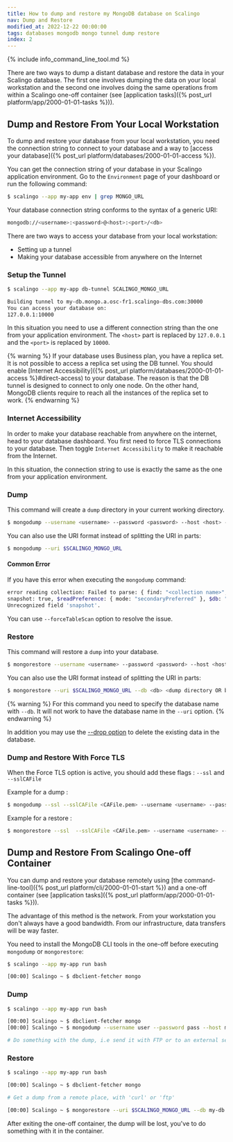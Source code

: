 ```yaml
---
title: How to dump and restore my MongoDB database on Scalingo
nav: Dump and Restore
modified_at: 2022-12-22 00:00:00
tags: databases mongodb mongo tunnel dump restore
index: 2
---
```


{% include info_command_line_tool.md %}

There are two ways to dump a distant database and restore the data in your
Scalingo database.
The first one involves dumping the data on your local workstation and the second
one involves doing the same operations from within a Scalingo one-off container
(see [application tasks]({% post_url platform/app/2000-01-01-tasks %})).

## Dump and Restore From Your Local Workstation


To dump and restore your database from your local workstation, you need the
connection string to connect to your database and a way to
[access your database]({% post_url platform/databases/2000-01-01-access %}).

You can get the connection string of your database in your Scalingo
application environment. Go to the `Environment` page of your
dashboard or run the following command:

```bash
$ scalingo --app my-app env | grep MONGO_URL
```

Your database connection string conforms to the syntax of a generic URI:

```bash
mongodb://<username>:<password>@<host>:<port>/<db>
```

There are two ways to access your database from your local workstation:
- Setting up a tunnel
- Making your database accessible from anywhere on the Internet

### Setup the Tunnel

```bash
$ scalingo --app my-app db-tunnel SCALINGO_MONGO_URL

Building tunnel to my-db.mongo.a.osc-fr1.scalingo-dbs.com:30000
You can access your database on:
127.0.0.1:10000
```

In this situation you need to use a different connection string than the one
from your application environment.
The `<host>` part is replaced by `127.0.0.1` and the `<port>` is replaced by
`10000`.

{% warning %}
If your database uses Business plan, you have a replica set.
It is not possible to access a replica set using the DB tunnel.
You should enable [Internet Accessibility]({% post_url platform/databases/2000-01-01-access %}#direct-access)
to your database. The reason is that the DB tunnel is designed to connect to
only one node.
On the other hand, MongoDB clients require to reach all the instances
of the replica set to work.
{% endwarning %}

### Internet Accessibility

In order to make your database reachable from anywhere on the internet, head to
your database dashboard. You first need to force TLS connections to your
database. Then toggle `Internet Accessibility` to make it reachable from the
Internet.

In this situation, the connection string to use is exactly the same as the one
from your application environment.

### Dump

This command will create a `dump` directory in your current working directory.

```bash
$ mongodump --username <username> --password <password> --host <host> --port <port> --db <db>
```

You can also use the URI format instead of splitting the URI in parts:
```bash
$ mongodump --uri $SCALINGO_MONGO_URL
```

#### Common Error

If you have this error when executing the `mongodump` command:
```bash
error reading collection: Failed to parse: { find: "<collection name>", skip: 0,
snapshot: true, $readPreference: { mode: "secondaryPreferred" }, $db: "<db>" }.
Unrecognized field 'snapshot'.
```

You can use `--forceTableScan` option to resolve the issue.

### Restore

This command will restore a `dump` into your database.

```bash
$ mongorestore --username <username> --password <password> --host <host> --port <port> --db <db> <dump directory OR bson file>
```

You can also use the URI format instead of splitting the URI in parts:
```bash
$ mongorestore --uri $SCALINGO_MONGO_URL --db <db> <dump directory OR bson file>
```

{% warning %}
  For this command you need to specify the database name with `--db`.
  It will not work to have the database name in the `--uri` option.
{% endwarning %}

In addition you may use the [--drop
option](https://docs.mongodb.com/v3.4/reference/program/mongorestore/#cmdoption-mongorestore-drop)
to delete the existing data in the database.

### Dump and Restore With Force TLS

When the Force TLS option is active, you should add these flags : `--ssl` and `--sslCAFile`

Example for a dump :
```bash
$ mongodump --ssl --sslCAFile <CAFile.pem> --username <username> --password <password> --host <host> --port <port> --db <db>
```

Example for a restore :
```bash
$ mongorestore --ssl  --sslCAFile <CAFile.pem> --username <username> --password <password> --host <host> --port <port> --db <db> <dump directory OR bson file>
```

## Dump and Restore From Scalingo One-off Container

You can dump and restore your database remotely using
[the command-line-tool]({% post_url platform/cli/2000-01-01-start %})
and a one-off container
(see [application tasks]({% post_url platform/app/2000-01-01-tasks %})).

The advantage of this method is the network.
From your workstation you don't always have a good bandwidth.
From our infrastructure, data transfers will be way faster.

You need to install the MongoDB CLI tools in the one-off before executing
`mongodump` or `mongorestore`:

```bash
$ scalingo --app my-app run bash

[00:00] Scalingo ~ $ dbclient-fetcher mongo
```

### Dump

```bash
$ scalingo --app my-app run bash

[00:00] Scalingo ~ $ dbclient-fetcher mongo
[00:00] Scalingo ~ $ mongodump --username user --password pass --host my-db.mongo.a.osc-fr1.scalingo-dbs.com --port 30000 --db my-db

# Do something with the dump, i.e send it with FTP or to an external server
```

### Restore

```bash
$ scalingo --app my-app run bash

[00:00] Scalingo ~ $ dbclient-fetcher mongo

# Get a dump from a remote place, with 'curl' or 'ftp'

[00:00] Scalingo ~ $ mongorestore --uri $SCALINGO_MONGO_URL --db my-db dump/my-db
```

After exiting the one-off container, the dump will be lost, you've to do
something with it in the container.

